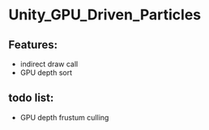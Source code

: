 # Unity_GPU_Driven_Particles
## Features:
* indirect draw call
* GPU depth sort
## todo list:
* GPU depth frustum culling